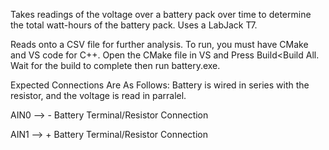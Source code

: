 Takes readings of the voltage over a battery pack over time to determine the total watt-hours of the battery pack. Uses a LabJack T7.

Reads onto a CSV file for further analysis. To run, you must have CMake and VS code for C++. Open the CMake file in VS and Press Build<Build All. Wait for the build to complete then run battery.exe. 

Expected Connections Are As Follows:
Battery is wired in series with the resistor, and the voltage is read in parralel.

AIN0 --> - Battery Terminal/Resistor Connection

AIN1 --> + Battery Terminal/Resistor Connection

